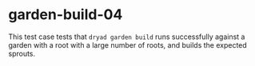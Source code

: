 
# garden-build-04

This test case tests that `dryad garden build` runs successfully against a garden with a root with a large number of roots, and builds the expected sprouts.